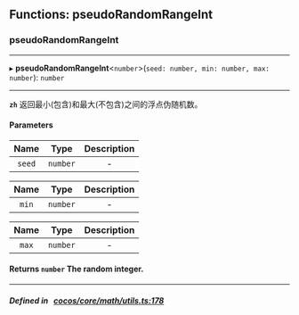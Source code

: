 ## Functions: pseudoRandomRangeInt

### pseudoRandomRangeInt


___
▸ **pseudoRandomRangeInt**<`number`\>(`seed: number, min: number, max: number`): `number`
___



**`zh`** 返回最小(包含)和最大(不包含)之间的浮点伪随机数。



#### Parameters

| Name | Type | Description |
| :------: | :------: | :------: |
| `seed` | `number` | - |

| Name | Type | Description |
| :------: | :------: | :------: |
| `min` | `number` | - |

| Name | Type | Description |
| :------: | :------: | :------: |
| `max` | `number` | - |


#### Returns `number` The random integer.

___


##### Defined in &nbsp;   [cocos/core/math/utils.ts:178](https://github.com/cocos-creator/engine/blob/c7bf6b8a9/cocos/core/math/utils.ts#L178)&nbsp;
